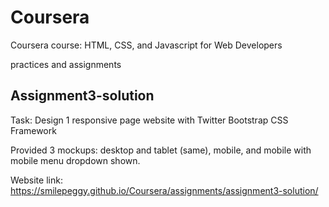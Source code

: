 # Coursera
Coursera course: HTML, CSS, and Javascript for Web Developers

practices and assignments

## Assignment3-solution
Task: 
 Design 1 responsive page website with Twitter Bootstrap CSS Framework 
 
 Provided 3 mockups: desktop and tablet (same), mobile, and mobile with mobile menu dropdown shown. 

Website link: https://smilepeggy.github.io/Coursera/assignments/assignment3-solution/




